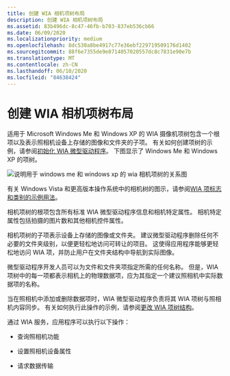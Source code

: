 ```yaml
---
title: 创建 WIA 相机项树布局
description: 创建 WIA 相机项树布局
ms.assetid: 83b496dc-8c47-46fb-b703-837eb536cb66
ms.date: 06/09/2020
ms.localizationpriority: medium
ms.openlocfilehash: 8dc530a8be4917c77e36ebf229719509176d1402
ms.sourcegitcommit: 88f6e7355de9e0714057020557dc8c7831e90e7b
ms.translationtype: MT
ms.contentlocale: zh-CN
ms.lasthandoff: 06/10/2020
ms.locfileid: "84638424"
---
```

# <a name="creating-a-wia-camera-item-tree-layout"></a>创建 WIA 相机项树布局

适用于 Microsoft Windows Me 和 Windows XP 的 WIA 摄像机项树包含一个根项以及表示照相机设备上存储的图像和文件夹的子项。 有关如何创建项树的示例，请参阅[初始化 WIA 微型驱动程序](initializing-the-wia-minidriver.md)。 下图显示了 Windows Me 和 Windows XP 的项树。

![说明用于 windows me 和 windows xp 的 wia 相机项树的关系图](images/camera-tree.png)

有关 Windows Vista 和更高版本操作系统中的相机树的图示，请参阅[WIA 项标志和类别的示例用法](example-usage-of-wia-item-flags-and-categories.md)。

相机项树的根项包含所有标准 WIA 微型驱动程序信息和相机特定属性。 相机特定属性包括拍摄的图片数和其他相机控件属性。

相机项树的子项表示设备上存储的图像或文件夹。 建议微型驱动程序删除任何不必要的文件夹级别，以便更轻松地访问可转让的项目。 这使得应用程序能够更轻松地访问 WIA 项，并防止用户在文件夹结构中导航到实际图像。

微型驱动程序开发人员可以为文件和文件夹项指定所需的任何名称。 但是，WIA 项树中的每一项都表示相机上的物理数据项，应为其指定一个建议照相机中实际数据项的名称。

当在照相机中添加或删除数据项时，WIA 微型驱动程序负责将其 WIA 项树与照相机内容同步。 有关如何执行此操作的示例，请参阅[更改 WIA 项树结构](changing-the-wia-item-tree-structure.md)。

通过 WIA 服务，应用程序可以执行以下操作：

- 查询照相机功能

- 设置照相机设备属性

- 请求数据传输
